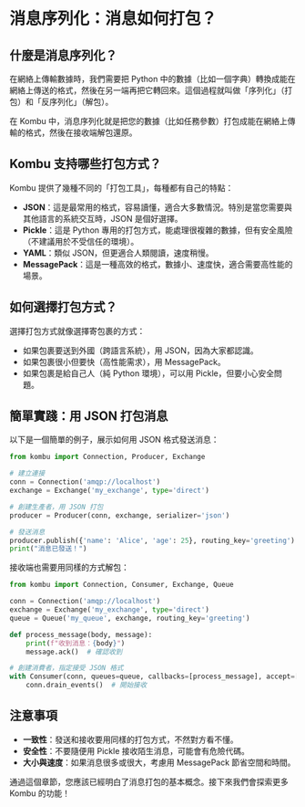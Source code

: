 # 消息序列化：消息如何打包？

## 什麼是消息序列化？

在網絡上傳輸數據時，我們需要把 Python 中的數據（比如一個字典）轉換成能在網絡上傳送的格式，然後在另一端再把它轉回來。這個過程就叫做「序列化」（打包）和「反序列化」（解包）。

在 Kombu 中，消息序列化就是把您的數據（比如任務參數）打包成能在網絡上傳輸的格式，然後在接收端解包還原。

## Kombu 支持哪些打包方式？

Kombu 提供了幾種不同的「打包工具」，每種都有自己的特點：

- **JSON**：這是最常用的格式，容易讀懂，適合大多數情況。特別是當您需要與其他語言的系統交互時，JSON 是個好選擇。
- **Pickle**：這是 Python 專用的打包方式，能處理很複雜的數據，但有安全風險（不建議用於不受信任的環境）。
- **YAML**：類似 JSON，但更適合人類閱讀，速度稍慢。
- **MessagePack**：這是一種高效的格式，數據小、速度快，適合需要高性能的場景。

## 如何選擇打包方式？

選擇打包方式就像選擇寄包裹的方式：

- 如果包裹要送到外國（跨語言系統），用 JSON，因為大家都認識。
- 如果包裹很小但要快（高性能需求），用 MessagePack。
- 如果包裹是給自己人（純 Python 環境），可以用 Pickle，但要小心安全問題。

## 簡單實踐：用 JSON 打包消息

以下是一個簡單的例子，展示如何用 JSON 格式發送消息：

```python
from kombu import Connection, Producer, Exchange

# 建立連接
conn = Connection('amqp://localhost')
exchange = Exchange('my_exchange', type='direct')

# 創建生產者，用 JSON 打包
producer = Producer(conn, exchange, serializer='json')

# 發送消息
producer.publish({'name': 'Alice', 'age': 25}, routing_key='greeting')
print("消息已發送！")
```

接收端也需要用同樣的方式解包：

```python
from kombu import Connection, Consumer, Exchange, Queue

conn = Connection('amqp://localhost')
exchange = Exchange('my_exchange', type='direct')
queue = Queue('my_queue', exchange, routing_key='greeting')

def process_message(body, message):
    print(f"收到消息：{body}")
    message.ack()  # 確認收到

# 創建消費者，指定接受 JSON 格式
with Consumer(conn, queues=queue, callbacks=[process_message], accept=['json']):
    conn.drain_events()  # 開始接收
```

## 注意事項

- **一致性**：發送和接收要用同樣的打包方式，不然對方看不懂。
- **安全性**：不要隨便用 Pickle 接收陌生消息，可能會有危險代碼。
- **大小與速度**：如果消息很多或很大，考慮用 MessagePack 節省空間和時間。

通過這個章節，您應該已經明白了消息打包的基本概念。接下來我們會探索更多 Kombu 的功能！
